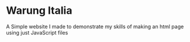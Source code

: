 # Warung Italia
A Simple website I made to demonstrate my skills of making an html page using just JavaScript files